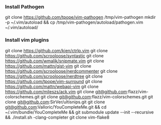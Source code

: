 ### Install Pathogen
git clone https://github.com/tpope/vim-pathogen /tmp/vim-pathogen
mkdir -p ~/.vim/autoload && cp /tmp/vim-pathogen/autoload/pathogen.vim ~/.vim/autoload/

### Install vim plugins
git clone https://github.com/kien/ctrlp.vim
git clone https://github.com/scrooloose/syntastic
git clone https://github.com/wmalik/snipmate.vim
git clone https://github.com/mattn/gist-vim
git clone https://github.com/scrooloose/nerdcommenter
git clone https://github.com/scrooloose/nerdtree
git clone https://github.com/tpope/vim-surround
git clone https://github.com/mattn/webapi-vim
git clone https://github.com/mileszs/ack.vim
git clone git@github.com:flazz/vim-colorschemes.git
git clone git@github.com:flazz/vim-colorschemes.git
git clone git@github.com:SirVer/ultisnips.git
git clone git@github.com:Valloric/YouCompleteMe.git && cd ~/.vim/bundle/YouCompleteMe && git submodule update --init --recursive && ./install.sh -clang-completer
git clone vim-flake8
